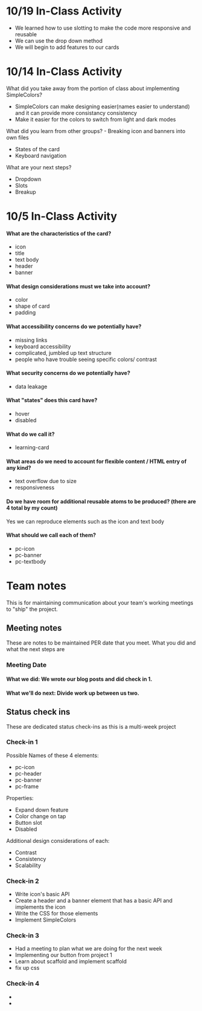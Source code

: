 # 10/19 In-Class Activity
- We learned how to use slotting to make the code more responsive and reusable
- We can use the drop down method 
- We will begin to add features to our cards

# 10/14 In-Class Activity


What did you take away from the portion of class about implementing SimpleColors?
  - SimpleColors can make designing easier(names easier to understand) and it can provide more consistancy consistency
  - Make it easier for the colors to switch from light and dark modes
 
What did you learn from other groups?
	- Breaking icon and banners into own files 
  - States of the card
  - Keyboard navigation

What are your next steps?
  - Dropdown
  - Slots
  - Breakup

# 10/5 In-Class Activity
#### What are the characteristics of the card?
- icon 
- title
- text body
- header
- banner

#### What design considerations must we take into account?
- color
- shape of card
- padding

#### What accessibility concerns do we potentially have?
- missing links
- keyboard accessibility 
- complicated, jumbled up text structure
- people who have trouble seeing specific colors/ contrast

#### What security concerns do we potentially have?
- data leakage 

#### What "states" does this card have?
- hover
- disabled

#### What do we call it?
- learning-card

#### What areas do we need to account for flexible content / HTML entry of any kind?
- text overflow due to size
- responsiveness

#### Do we have room for additional reusable atoms to be produced? (there are 4 total by my count)
Yes we can reproduce elements such as the icon and text body

#### What should we call each of them?
- pc-icon
- pc-banner
- pc-textbody

# Team notes
This is for maintaining communication about your team's working meetings to "ship" the project.

## Meeting notes
These are notes to be maintained PER date that you meet. What you did and what the next steps are
### Meeting Date

#### What we did: We wrote our blog posts and did check in 1.


#### What we'll do next: Divide work up between us two.


## Status check ins
These are dedicated status check-ins as this is a multi-week project
### Check-in 1
Possible Names of these 4 elements: 
- pc-icon
- pc-header
- pc-banner
- pc-frame

Properties: 
- Expand down feature
- Color change on tap
- Button slot
- Disabled

Additional design considerations of each: 
- Contrast
- Consistency
- Scalability

### Check-in 2
- Write icon's basic API
- Create a header and a banner element that has a basic API and implements the icon
- Write the CSS for those elements
- Implement SimpleColors

### Check-in 3
- Had a meeting to plan what we are doing for the next week
- Implementing our button from project 1
- Learn about scaffold and implement scaffold
- fix up css
### Check-in 4
- 
- 
